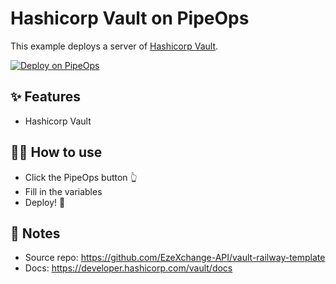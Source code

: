 # Hashicorp Vault on PipeOps

This example deploys a server of [Hashicorp Vault](https://www.hashicorp.com/products/vault).

[![Deploy on PipeOps](https://railway.app/button.svg)](https://railway.app/new/template/hashicorp-vault)

## ✨ Features

- Hashicorp Vault

## 💁‍♀️ How to use

- Click the PipeOps button 👆
- Fill in the variables
- Deploy! 🚄

## 📝 Notes

- Source repo: https://github.com/EzeXchange-API/vault-railway-template
- Docs: https://developer.hashicorp.com/vault/docs